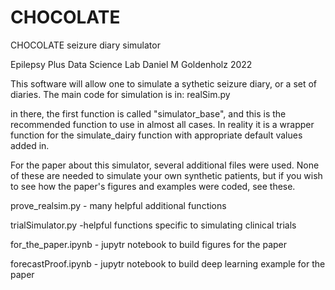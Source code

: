 # CHOCOLATE
CHOCOLATE seizure diary simulator

Epilepsy Plus Data Science Lab
Daniel M Goldenholz 2022

This software will allow one to simulate a sythetic seizure diary, or a set of diaries.
The main code for simulation is in:
realSim.py

in there, the first function is called "simulator_base", and this is the recommended function to use in almost all cases. 
In reality it is a wrapper function for the simulate_dairy function with appropriate default values added in.

For the paper about this simulator, several additional files were used. None of these are needed to simulate your own synthetic patients, but if you wish to see how the paper's figures and examples were coded, see these.

prove_realsim.py - many helpful additional functions

trialSimulator.py -helpful functions specific to simulating clinical trials

for_the_paper.ipynb - jupytr notebook to build figures for the paper

forecastProof.ipynb - jupytr notebook to build deep learning example for the paper
